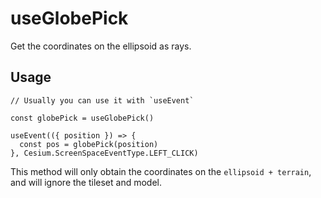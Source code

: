 # useGlobePick

Get the coordinates on the ellipsoid as rays.

## Usage

```js{4}
// Usually you can use it with `useEvent`

const globePick = useGlobePick()

useEvent(({ position }) => {
  const pos = globePick(position)
}, Cesium.ScreenSpaceEventType.LEFT_CLICK)
```

This method will only obtain the coordinates on the `ellipsoid + terrain`, and will ignore the tileset and model.
